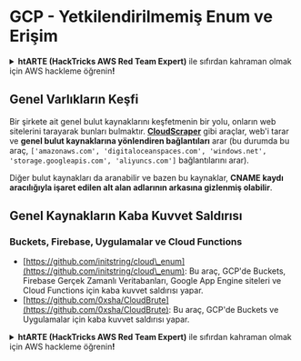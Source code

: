 # GCP - Yetkilendirilmemiş Enum ve Erişim

<details>

<summary><strong>htARTE (HackTricks AWS Red Team Expert)</strong></a> ile sıfırdan kahraman olmak için AWS hackleme öğrenin<strong>!</strong></summary>

HackTricks'i desteklemenin diğer yolları:

* Şirketinizi HackTricks'te **reklamınızı görmek** veya **HackTricks'i PDF olarak indirmek** için [**ABONELİK PLANLARI**](https://github.com/sponsors/carlospolop)na göz atın!
* [**Resmi PEASS & HackTricks ürünlerini**](https://peass.creator-spring.com) edinin
* Özel [**NFT'lerden**](https://opensea.io/collection/the-peass-family) oluşan koleksiyonumuz [**The PEASS Family**](https://opensea.io/collection/the-peass-family)'i keşfedin
* 💬 [**Discord grubuna**](https://discord.gg/hRep4RUj7f) veya [**telegram grubuna**](https://t.me/peass) katılın veya **Twitter** 🐦 [**@carlospolopm**](https://twitter.com/carlospolopm)'u takip edin.
* **Hacking hilelerinizi** [**HackTricks**](https://github.com/carlospolop/hacktricks) ve [**HackTricks Cloud**](https://github.com/carlospolop/hacktricks-cloud) github reposuna **PR göndererek** paylaşın.

</details>

## Genel Varlıkların Keşfi

Bir şirkete ait genel bulut kaynaklarını keşfetmenin bir yolu, onların web sitelerini tarayarak bunları bulmaktır. [**CloudScraper**](https://github.com/jordanpotti/CloudScraper) gibi araçlar, web'i tarar ve **genel bulut kaynaklarına yönlendiren bağlantıları** arar (bu durumda bu araç, `['amazonaws.com', 'digitaloceanspaces.com', 'windows.net', 'storage.googleapis.com', 'aliyuncs.com']` bağlantılarını arar).

Diğer bulut kaynakları da aranabilir ve bazen bu kaynaklar, **CNAME kaydı aracılığıyla işaret edilen alt alan adlarının arkasına gizlenmiş olabilir**.

## Genel Kaynakların Kaba Kuvvet Saldırısı

### Buckets, Firebase, Uygulamalar ve Cloud Functions

* [https://github.com/initstring/cloud\_enum](https://github.com/initstring/cloud\_enum): Bu araç, GCP'de Buckets, Firebase Gerçek Zamanlı Veritabanları, Google App Engine siteleri ve Cloud Functions için kaba kuvvet saldırısı yapar.
* [https://github.com/0xsha/CloudBrute](https://github.com/0xsha/CloudBrute): Bu araç, GCP'de Buckets ve Uygulamalar için kaba kuvvet saldırısı yapar.

<details>

<summary><strong>htARTE (HackTricks AWS Red Team Expert)</strong></a> ile sıfırdan kahraman olmak için AWS hackleme öğrenin<strong>!</strong></summary>

HackTricks'i desteklemenin diğer yolları:

* Şirketinizi HackTricks'te **reklamınızı görmek** veya **HackTricks'i PDF olarak indirmek** için [**ABONELİK PLANLARI**](https://github.com/sponsors/carlospolop)na göz atın!
* [**Resmi PEASS & HackTricks ürünlerini**](https://peass.creator-spring.com) edinin
* Özel [**NFT'lerden**](https://opensea.io/collection/the-peass-family) oluşan koleksiyonumuz [**The PEASS Family**](https://opensea.io/collection/the-peass-family)'i keşfedin
* 💬 [**Discord grubuna**](https://discord.gg/hRep4RUj7f) veya [**telegram grubuna**](https://t.me/peass) katılın veya **Twitter** 🐦 [**@carlospolopm**](https://twitter.com/carlospolopm)'u takip edin.
* **Hacking hilelerinizi** [**HackTricks**](https://github.com/carlospolop/hacktricks) ve [**HackTricks Cloud**](https://github.com/carlospolop/hacktricks-cloud) github reposuna **PR göndererek** paylaşın.

</details>
